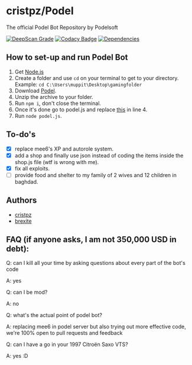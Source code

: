 # cristpz/Podel
The official Podel Bot Repository by Podelsoft

[![DeepScan Grade](https://deepscan.io/api/teams/10908/projects/13841/branches/243121/badge/grade.svg)](https://deepscan.io/dashboard#view=project&tid=10908&pid=13841&bid=243121)
[![Codacy Badge](https://app.codacy.com/project/badge/Grade/2842aa3a01604d4a84c9d491ba88cf78)](https://www.codacy.com/gh/Podelsoft/Podel?utm_source=github.com&amp;utm_medium=referral&amp;utm_content=Podelsoft/Podel&amp;utm_campaign=Badge_Grade)
[![Dependencies](https://david-dm.org/podelsoft/podel.svg)](https://david-dm.org/podelsoft/podel)

## How to set-up and run Podel Bot

1. Get [Node.js](https://nodejs.org/en/download/)
2. Create a folder and use `cd` on your terminal to get to your directory. Example: `cd C:\Users\muppit\Desktop\gamingfolder`
3. Download [Podel](https://github.com/cristpz/Podel/releases/tag/Beta).
4. Unzip the archive to your folder.
5. Run `npm i`, don't close the terminal.
6. Once it's done go to podel.js and replace [this](https://imgur.com/a/fo8QqNT) in line 4.
7. Run `node podel.js`.

## To-do's
- [x] replace mee6's XP and autorole system.
- [x] add a shop and finally use json instead of coding the items inside the shop.js file (wtf is wrong with me).
- [x] fix all exploits.
- [ ] provide food and shelter to my family of 2 wives and 12 children in baghdad.

## Authors
- [cristpz](https://github.com/cristpz/)
- [brexite](https://github.com/brexite/)

## FAQ (if anyone asks, I am not 350,000 USD in debt):
Q: can I kill all your time by asking questions about every part of the bot's code

A: yes

Q: can I be mod?

A: no

Q: what's the actual point of podel bot?

A: replacing mee6 in podel server but also trying out more effective code, we're 100% open to pull requests and feedback 

Q: can I have a go in your 1997 Citroën Saxo VTS?

A: yes :D
